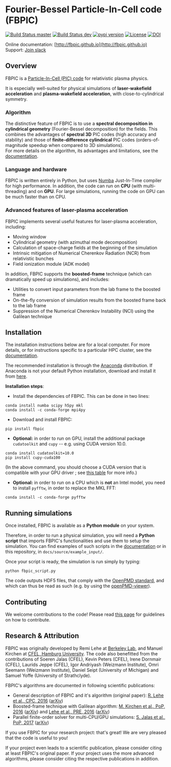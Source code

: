 # Fourier-Bessel Particle-In-Cell code (FBPIC)

[![Build Status master](https://img.shields.io/travis/fbpic/fbpic/master.svg?label=master)](https://travis-ci.com/fbpic/fbpic/branches)
[![Build Status dev](https://img.shields.io/travis/fbpic/fbpic/dev.svg?label=dev)](https://travis-ci.com/fbpic/fbpic/branches)
[![pypi version](https://img.shields.io/pypi/v/fbpic.svg)](https://pypi.python.org/pypi/fbpic)
[![License](https://img.shields.io/pypi/l/fbpic.svg)](LICENSE.txt)
[![DOI](https://zenodo.org/badge/69215997.svg)](https://zenodo.org/badge/latestdoi/69215997)

Online documentation: [http://fbpic.github.io](http://fbpic.github.io)<br/>
Support: [Join slack](https://slack-fbpic.herokuapp.com)

## Overview

FBPIC is a
[Particle-In-Cell (PIC) code](https://en.wikipedia.org/wiki/Particle-in-cell)
for relativistic plasma physics.  

It is especially well-suited for physical simulations of
**laser-wakefield acceleration** and **plasma-wakefield acceleration**, with close-to-cylindrical symmetry.

### Algorithm

The distinctive feature of FBPIC is to use
a **spectral decomposition in
cylindrical geometry** (Fourier-Bessel
decomposition) for the fields. This combines the advantages of **spectral 3D** PIC codes (high accuracy and stability) and
those of **finite-difference cylindrical** PIC codes
(orders-of-magnitude speedup when compared to 3D simulations).  
For more details on the algorithm, its advantages and limitations, see
the [documentation](http://fbpic.github.io).

### Language and hardware

FBPIC is written entirely in Python, but uses
[Numba](http://numba.pydata.org/) Just-In-Time compiler for high
performance. In addition, the code can run on **CPU** (with multi-threading)
and on **GPU**. For large simulations, running the
code on GPU can be much faster than on CPU.

### Advanced features of laser-plasma acceleration

FBPIC implements several useful features for laser-plasma acceleration, including:
- Moving window
- Cylindrical geometry (with azimuthal mode decomposition)
- Calculation of space-charge fields at the beginning of the simulation
- Intrinsic mitigation of Numerical Cherenkov Radiation (NCR) from relativistic bunches
- Field ionization module (ADK model)

In addition, FBPIC supports the **boosted-frame** technique (which can
dramatically speed up simulations), and includes:
- Utilities to convert input parameters from the lab frame to the boosted frame
- On-the-fly conversion of simulation results from the boosted frame back to the lab frame
- Suppression of the Numerical Cherenkov Instability (NCI) using the Galilean technique

## Installation

The installation instructions below are for a local computer. For more
details, or for instructions specific to a particular HPC cluster, see
the [documentation](http://fbpic.github.io).

The recommended installation is through the
[Anaconda](https://www.continuum.io/why-anaconda) distribution.
If Anaconda is not your default Python installation, download and install
it from [here](https://www.continuum.io/downloads).

**Installation steps**:

- Install the dependencies of FBPIC. This can be done in two lines:
```
conda install numba scipy h5py mkl
conda install -c conda-forge mpi4py
```
- Download and install FBPIC:
```
pip install fbpic
```

- **Optional:** in order to run on GPU, install the additional package
`cudatoolkit` and `cupy` -- e.g. using CUDA version 10.0.
```
conda install cudatoolkit=10.0
pip install cupy-cuda100
```
(In the above command, you should choose a CUDA version that is compatible with your GPU driver ; see [this table](https://docs.nvidia.com/cuda/cuda-toolkit-release-notes/index.html#major-components__table-cuda-toolkit-driver-versions) for more info.)

- **Optional:** in order to run on a CPU which is **not** an Intel model, you
need to install `pyfftw`, in order to replace the MKL FFT:
```
conda install -c conda-forge pyfftw
```

## Running simulations

Once installed, FBPIC is available as a **Python module** on your
system.

Therefore, in order to run a physical simulation, you will need a **Python
script** that imports FBPIC's functionalities and use them to setup the
simulation. You can find examples of such scripts in the
[documentation](http://fbpic.github.io) or in this repository, in `docs/source/example_input/`.

Once your script is ready, the simulation is run simply by typing:
```
python fbpic_script.py
```
The code outputs HDF5 files, that comply with the
[OpenPMD standard](http://www.openpmd.org/#/start),
 and which can thus be read as such (e.g. by using the
 [openPMD-viewer](https://github.com/openPMD/openPMD-viewer)).

## Contributing

We welcome contributions to the code! Please read [this page](https://github.com/fbpic/fbpic/blob/master/CONTRIBUTING.md) for guidelines on how to contribute.

## Research & Attribution

FBPIC was originally developed by Remi Lehe at [Berkeley Lab](http://www.lbl.gov/),
and Manuel Kirchen at
[CFEL, Hamburg University](http://lux.cfel.de/). The code also
benefitted from the contributions of Soeren Jalas (CFEL), Kevin Peters (CFEL),
Irene Dornmair (CFEL), Laurids Jeppe (CFEL), Igor Andriyash (Weizmann Institute),
Omri Seemann (Weizmann Institute), Daniel Seipt (University of Michigan)
and Samuel Yoffe (University of Strathclyde).

FBPIC's algorithms are documented in following scientific publications:

* General description of FBPIC and it's algorithm (original paper): [R. Lehe et al., CPC, 2016](http://www.sciencedirect.com/science/article/pii/S0010465516300224) ([arXiv](https://arxiv.org/abs/1507.04790))
* Boosted-frame technique with Galilean algorithm: [M. Kirchen et al., PoP, 2016](https://aip.scitation.org/doi/10.1063/1.4964770) ([arXiv](https://arxiv.org/abs/1608.00215)) and [Lehe et al., PRE, 2016](https://journals.aps.org/pre/abstract/10.1103/PhysRevE.94.053305) ([arXiv](https://arxiv.org/abs/1608.00227))
* Parallel finite-order solver for multi-CPU/GPU simulations: [S. Jalas et al., PoP, 2017](https://aip.scitation.org/doi/abs/10.1063/1.4978569) ([arXiv](https://arxiv.org/abs/1611.05712))

If you use FBPIC for your research project: that's great! We are
very pleased that the code is useful to you!

If your project even leads to a scientific publication, please consider citing at least FBPIC's original paper. If your project uses the more advanced algorithms, please consider citing the respective publications in addition.
